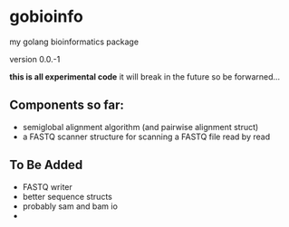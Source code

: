 # gobioinfo
my golang bioinformatics package

version 0.0.-1

**this is all experimental code** it will break in the future so be forwarned...

## Components so far:

- semiglobal alignment algorithm (and pairwise alignment struct)
- a FASTQ scanner structure for scanning a FASTQ file read by read

## To Be Added

- FASTQ writer
- better sequence structs
- probably sam and bam io 
- 
